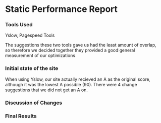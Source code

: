 # Static Performance Report

### Tools Used
Yslow, Pagespeed Tools

The suggestions these two tools gave us had the least amount of overlap, so therefore we decided together they provided a good general measurement of our optimizations

### Initial state of the site
When using Yslow, our site actually recieved an A as the original score, although it was the lowest A possible (90).  There were 4 change suggestions that we did not get an A on.



### Discussion of Changes


### Final Results
